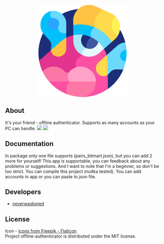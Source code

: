 <p align="center">
      <img src="logo.png" width="300">
</p>

## About

It's your friend - offline authenticator. Supports as many accounts as your PC can handle.
<img src="https://media.discordapp.net/attachments/1108723940135796777/1164499737748193330/image.png?ex=65436fe4&is=6530fae4&hm=72218a3cff8afbccba8e179dda5cce6d3472eb6771c69e5d7ec51816d0b79099&=">
<img src="https://media.discordapp.net/attachments/1108723940135796777/1164500009912389662/image.png?ex=65437025&is=6530fb25&hm=81609f09116e4ffa9b5b2f6fab31ae6050ed37caa67267a02199241b3a964d61&=">

## Documentation

In package only one file supports (pairs_bitmart.json), but you can add 2 more for yourself!
This app is supportable, you can feedback about any problems or suggestions.
And I want to note that I'm a beginner, so don't be too strict. You can compile this project (nuitka tested).
You can add accounts in app or you can paste to json file.


## Developers

- [neverwasbored](https://github.com/neverwasbored)

## License

Icon - <a href="https://www.flaticon.com/ru/free-icons/" title="красочный иконки">Icons from Freepik - Flaticon</a> <br>
Project offline-authenticator is distributed under the MIT license. 
